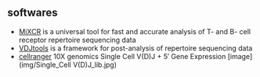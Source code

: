 ## softwares
*  [MiXCR](https://mixcr.readthedocs.io/en/master/) is a universal tool for fast and accurate analysis of T- and B- cell receptor repertoire sequencing data
*  [VDJtools](https://vdjtools-doc.readthedocs.io/en/master/) is a framework for post-analysis of repertoire sequencing data
*  [cellranger](https://support.10xgenomics.com/single-cell-vdj/software/vdj-and-gene-expression/latest/overview) 10X genomics Single Cell V(D)J + 5′ Gene Expression
[image](img/Single_Cell V(D)J_lib.jpg)

